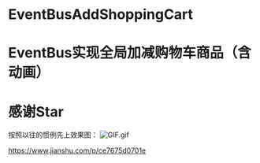# EventBusAddShoppingCart
# EventBus实现全局加减购物车商品（含动画）
# 感谢Star
按照以往的惯例先上效果图：
![GIF.gif](http://upload-images.jianshu.io/upload_images/3989735-0d42c254861f2f81.gif?imageMogr2/auto-orient/strip%7CimageView2/2/w/1240)

https://www.jianshu.com/p/ce7675d0701e
